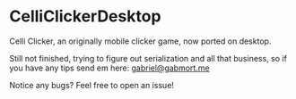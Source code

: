 # CelliClickerDesktop
Celli Clicker, an originally mobile clicker game, now ported on desktop.

Still not finished, trying to figure out serialization and all that business, so if you have any tips send em here: gabriel@gabmort.me

Notice any bugs? Feel free to open an issue!
